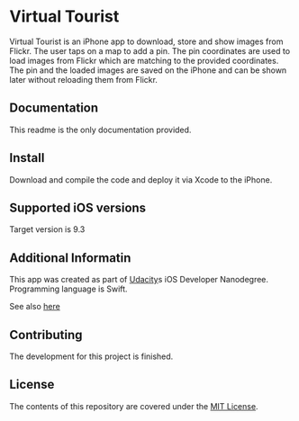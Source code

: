 # Virtual Tourist
Virtual Tourist is an iPhone app to download, store and show images from Flickr. The user taps on a map to add a pin. The pin coordinates are used to load images from Flickr which are matching to the provided coordinates. The pin and the loaded images are saved on the iPhone and can be shown later without reloading them from Flickr.

## Documentation
This readme is the only documentation provided.

## Install
Download and compile the code and deploy it via Xcode to the iPhone.

## Supported iOS versions
Target version is 9.3

## Additional Informatin
This app was created as part of [Udacity](https://www.udacity.com)s iOS Developer Nanodegree.
Programming language is Swift.

See also [here](https://www.udacity.com/course/ios-developer-nanodegree--nd003)

## Contributing
The development for this project is finished.

## License
The contents of this repository are covered under the [MIT License](https://github.com/sstanic/VirtualTourist/blob/master/LICENSE).